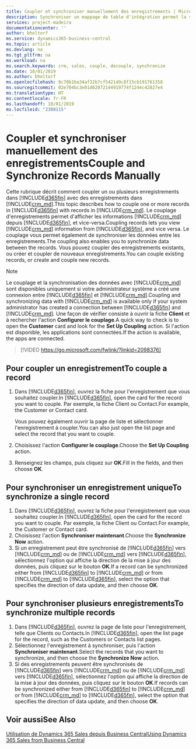 ```yaml
---
title: Coupler et synchroniser manuellement des enregistrements | Microsoft Docs
description: Synchroniser un mappage de table d'intégration permet la synchronisation des données dans tous les enregistrements dans une table de Business Central ainsi que de l'entité Dynamics 365 Sales qui sont couplées.
services: project-madeira
documentationcenter: ''
author: bholtorf
ms.service: dynamics365-business-central
ms.topic: article
ms.devlang: na
ms.tgt_pltfrm: na
ms.workload: na
ms.search.keywords: crm, sales, couple, decouple, synchronize
ms.date: 10/01/2019
ms.author: bholtorf
ms.openlocfilehash: 0c70b1ba34af32b7cf542149c8f15cb191761358
ms.sourcegitcommit: 02e704bc3e01d62072144919774f1244c42827e4
ms.translationtype: HT
ms.contentlocale: fr-FR
ms.lasthandoff: 10/01/2019
ms.locfileid: "2308115"
---
```

# <a name="couple-and-synchronize-records-manually"></a><span data-ttu-id="85f72-103">Coupler et synchroniser manuellement des enregistrements</span><span class="sxs-lookup"><span data-stu-id="85f72-103">Couple and Synchronize Records Manually</span></span>
<span data-ttu-id="85f72-104">Cette rubrique décrit comment coupler un ou plusieurs enregistrements dans [!INCLUDE[d365fin](includes/d365fin_md.md)] avec des enregistrements dans [!INCLUDE[crm_md](includes/crm_md.md)].</span><span class="sxs-lookup"><span data-stu-id="85f72-104">This topic describes how to couple one or more records in [!INCLUDE[d365fin](includes/d365fin_md.md)] with records in [!INCLUDE[crm_md](includes/crm_md.md)].</span></span> <span data-ttu-id="85f72-105">Le couplage d'enregistrements permet d'afficher les informations [!INCLUDE[crm_md](includes/crm_md.md)] depuis [!INCLUDE[d365fin](includes/d365fin_md.md)], et vice-versa.</span><span class="sxs-lookup"><span data-stu-id="85f72-105">Coupling records lets you view [!INCLUDE[crm_md](includes/crm_md.md)] information from [!INCLUDE[d365fin](includes/d365fin_md.md)], and vice versa.</span></span> <span data-ttu-id="85f72-106">Le couplage vous permet également de synchroniser les données entre les enregistrements.</span><span class="sxs-lookup"><span data-stu-id="85f72-106">The coupling also enables you to synchronize data between the records.</span></span> <span data-ttu-id="85f72-107">Vous pouvez coupler des enregistrements existants, ou créer et coupler de nouveaux enregistrements.</span><span class="sxs-lookup"><span data-stu-id="85f72-107">You can couple existing records, or create and couple new records.</span></span>

> [!Note]
> <span data-ttu-id="85f72-108">Le couplage et la synchronisation des données avec [!INCLUDE[crm_md](includes/crm_md.md)] sont disponibles uniquement si votre administrateur système a créé une connexion entre [!INCLUDE[d365fin](includes/d365fin_md.md)] et [!INCLUDE[crm_md](includes/crm_md.md)].</span><span class="sxs-lookup"><span data-stu-id="85f72-108">Coupling and synchronizing data with [!INCLUDE[crm_md](includes/crm_md.md)] is available only if your system administrator has created a connection between [!INCLUDE[d365fin](includes/d365fin_md.md)] and [!INCLUDE[crm_md](includes/crm_md.md)].</span></span> <span data-ttu-id="85f72-109">Une façon de vérifier consiste à ouvrir la fiche **Client** et à rechercher l'action **Configurer le couplage**.</span><span class="sxs-lookup"><span data-stu-id="85f72-109">A quick way to check is to open the **Customer** card and look for the **Set Up Coupling** action.</span></span> <span data-ttu-id="85f72-110">Si l'action est disponible, les applications sont connectées.</span><span class="sxs-lookup"><span data-stu-id="85f72-110">If the action is available, the apps are connected.</span></span>   

> [!VIDEO https://go.microsoft.com/fwlink/?linkid=2098376]

## <a name="to-couple-a-record"></a><span data-ttu-id="85f72-111">Pour coupler un enregistrement</span><span class="sxs-lookup"><span data-stu-id="85f72-111">To couple a record</span></span>  
1.  <span data-ttu-id="85f72-112">Dans [!INCLUDE[d365fin](includes/d365fin_md.md)], ouvrez la fiche pour l'enregistrement que vous souhaitez coupler.</span><span class="sxs-lookup"><span data-stu-id="85f72-112">In [!INCLUDE[d365fin](includes/d365fin_md.md)], open the card for the record you want to couple.</span></span> <span data-ttu-id="85f72-113">Par exemple, la fiche Client ou Contact.</span><span class="sxs-lookup"><span data-stu-id="85f72-113">For example, the Customer or Contact card.</span></span>  

    <span data-ttu-id="85f72-114">Vous pouvez également ouvrir la page de liste et sélectionner l'enregistrement à coupler.</span><span class="sxs-lookup"><span data-stu-id="85f72-114">You can also just open the list page and select the record that you want to couple.</span></span>  

2.  <span data-ttu-id="85f72-115">Choisissez l'action **Configurer le couplage**.</span><span class="sxs-lookup"><span data-stu-id="85f72-115">Choose the **Set Up Coupling** action.</span></span>  
3.  <span data-ttu-id="85f72-116">Renseignez les champs, puis cliquez sur **OK**.</span><span class="sxs-lookup"><span data-stu-id="85f72-116">Fill in the fields, and then choose **OK**.</span></span>  

## <a name="to-synchronize-a-single-record"></a><span data-ttu-id="85f72-117">Pour synchroniser un enregistrement unique</span><span class="sxs-lookup"><span data-stu-id="85f72-117">To synchronize a single record</span></span>  
1.  <span data-ttu-id="85f72-118">Dans [!INCLUDE[d365fin](includes/d365fin_md.md)], ouvrez la fiche pour l'enregistrement que vous souhaitez coupler.</span><span class="sxs-lookup"><span data-stu-id="85f72-118">In [!INCLUDE[d365fin](includes/d365fin_md.md)], open the card for the record you want to couple.</span></span> <span data-ttu-id="85f72-119">Par exemple, la fiche Client ou Contact.</span><span class="sxs-lookup"><span data-stu-id="85f72-119">For example, the Customer or Contact card.</span></span>  
2.  <span data-ttu-id="85f72-120">Choisissez l'action **Synchroniser maintenant**.</span><span class="sxs-lookup"><span data-stu-id="85f72-120">Choose the **Synchronize Now** action.</span></span>  
3.  <span data-ttu-id="85f72-121">Si un enregistrement peut être synchronisé de [!INCLUDE[d365fin](includes/d365fin_md.md)] vers [!INCLUDE[crm_md](includes/crm_md.md)] ou de [!INCLUDE[crm_md](includes/crm_md.md)] vers [!INCLUDE[d365fin](includes/d365fin_md.md)], sélectionnez l'option qui affiche la direction de la mise à jour des données, puis cliquez sur le bouton **OK**.</span><span class="sxs-lookup"><span data-stu-id="85f72-121">If a record can be synchronized either from [!INCLUDE[d365fin](includes/d365fin_md.md)] to [!INCLUDE[crm_md](includes/crm_md.md)] or from [!INCLUDE[crm_md](includes/crm_md.md)] to [!INCLUDE[d365fin](includes/d365fin_md.md)], select the option that specifies the direction of data update, and then choose **OK**.</span></span>  

## <a name="to-synchronize-multiple-records"></a><span data-ttu-id="85f72-122">Pour synchroniser plusieurs enregistrements</span><span class="sxs-lookup"><span data-stu-id="85f72-122">To synchronize multiple records</span></span>  
1.  <span data-ttu-id="85f72-123">Dans [!INCLUDE[d365fin](includes/d365fin_md.md)], ouvrez la page de liste pour l'enregistrement, telle que Clients ou Contacts.</span><span class="sxs-lookup"><span data-stu-id="85f72-123">In [!INCLUDE[d365fin](includes/d365fin_md.md)], open the list page for the record, such as the Customers or Contacts list pages.</span></span>  
2.  <span data-ttu-id="85f72-124">Sélectionnez l'enregistrement à synchroniser, puis l'action **Synchroniser maintenant**.</span><span class="sxs-lookup"><span data-stu-id="85f72-124">Select the records that you want to synchronize, and then choose the **Synchronize Now** action.</span></span>  
3.  <span data-ttu-id="85f72-125">Si des enregistrements peuvent être synchronisés de [!INCLUDE[d365fin](includes/d365fin_md.md)] vers [!INCLUDE[crm_md](includes/crm_md.md)] ou de [!INCLUDE[crm_md](includes/crm_md.md)] vers [!INCLUDE[d365fin](includes/d365fin_md.md)], sélectionnez l'option qui affiche la direction de la mise à jour des données, puis cliquez sur le bouton **OK**.</span><span class="sxs-lookup"><span data-stu-id="85f72-125">If records can be synchronized either from [!INCLUDE[d365fin](includes/d365fin_md.md)] to [!INCLUDE[crm_md](includes/crm_md.md)] or from [!INCLUDE[crm_md](includes/crm_md.md)] to [!INCLUDE[d365fin](includes/d365fin_md.md)], select the option that specifies the direction of data update, and then choose **OK**.</span></span>  

## <a name="see-also"></a><span data-ttu-id="85f72-126">Voir aussi</span><span class="sxs-lookup"><span data-stu-id="85f72-126">See Also</span></span>  
[<span data-ttu-id="85f72-127">Utilisation de Dynamics 365 Sales depuis Business Central</span><span class="sxs-lookup"><span data-stu-id="85f72-127">Using Dynamics 365 Sales from Business Central</span></span>](marketing-integrate-dynamicscrm.md)
